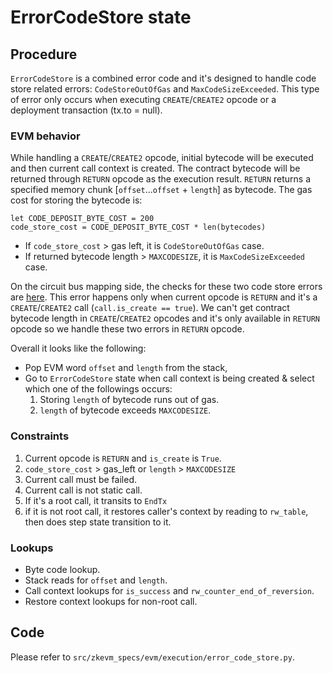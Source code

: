 # ErrorCodeStore state

## Procedure
`ErrorCodeStore` is a combined error code and it's designed to handle code store related errors: `CodeStoreOutOfGas` and `MaxCodeSizeExceeded`. This type of error only occurs when executing `CREATE`/`CREATE2` opcode or a deployment transaction (tx.to = null).

### EVM behavior
While handling a `CREATE`/`CREATE2` opcode, initial bytecode will be executed and then current call context is created. The contract bytecode will be returned through `RETURN` opcode as the execution result. `RETURN` returns a specified memory chunk [`offset`...`offset` + `length`] as bytecode. The gas cost for storing the bytecode is:

```
let CODE_DEPOSIT_BYTE_COST = 200
code_store_cost = CODE_DEPOSIT_BYTE_COST * len(bytecodes)
``` 

- If `code_store_cost` > gas left, it is `CodeStoreOutOfGas` case.
- If returned bytecode length > `MAXCODESIZE`, it is `MaxCodeSizeExceeded` case.  

On the circuit bus mapping side, the checks for these two code store errors are [here](https://github.com/privacy-scaling-explorations/zkevm-circuits/blob/8a633f7c3de2da72f0817def57c1703241cced97/bus-mapping/src/circuit_input_builder/input_state_ref.rs#L1296-L1304). This error happens only when current opcode is `RETURN` and it's a `CREATE`/`CREATE2` call (`call.is_create == true`). We can't get contract bytecode length in `CREATE`/`CREATE2` opcodes and it's only available in `RETURN` opcode so we handle these two errors in `RETURN` opcode.

Overall it looks like the following:  
- Pop EVM word `offset` and `length` from the stack, 
- Go to `ErrorCodeStore` state when call context is being created & select which one of the followings occurs:
  1. Storing `length` of bytecode runs out of gas.
  2. `length` of bytecode exceeds `MAXCODESIZE`.

### Constraints
1. Current opcode is `RETURN` and `is_create` is `True`.
2. `code_store_cost` > gas_left or `length` > `MAXCODESIZE`
3. Current call must be failed.
4. Current call is not static call.
5. If it's a root call, it transits to `EndTx`
6. if it is not root call, it restores caller's context by reading to `rw_table`, then does step state transition to it.

### Lookups
- Byte code lookup.
- Stack reads for `offset` and `length`. 
- Call context lookups for `is_success` and `rw_counter_end_of_reversion`.
- Restore context lookups for non-root call.

## Code
   Please refer to `src/zkevm_specs/evm/execution/error_code_store.py`.